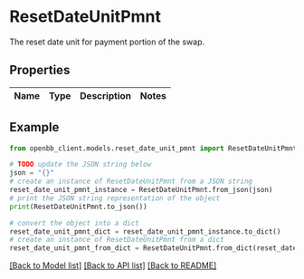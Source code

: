 # ResetDateUnitPmnt

The reset date unit for payment portion of the swap.

## Properties

Name | Type | Description | Notes
------------ | ------------- | ------------- | -------------

## Example

```python
from openbb_client.models.reset_date_unit_pmnt import ResetDateUnitPmnt

# TODO update the JSON string below
json = "{}"
# create an instance of ResetDateUnitPmnt from a JSON string
reset_date_unit_pmnt_instance = ResetDateUnitPmnt.from_json(json)
# print the JSON string representation of the object
print(ResetDateUnitPmnt.to_json())

# convert the object into a dict
reset_date_unit_pmnt_dict = reset_date_unit_pmnt_instance.to_dict()
# create an instance of ResetDateUnitPmnt from a dict
reset_date_unit_pmnt_from_dict = ResetDateUnitPmnt.from_dict(reset_date_unit_pmnt_dict)
```
[[Back to Model list]](../README.md#documentation-for-models) [[Back to API list]](../README.md#documentation-for-api-endpoints) [[Back to README]](../README.md)


